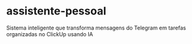# assistente-pessoal
Sistema inteligente que transforma mensagens do Telegram em tarefas organizadas no ClickUp usando IA
